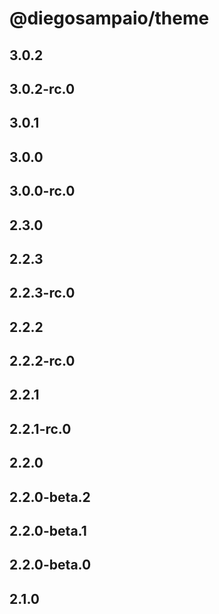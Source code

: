 # @diegosampaio/theme

## 3.0.2

## 3.0.2-rc.0

## 3.0.1

## 3.0.0

## 3.0.0-rc.0

## 2.3.0

## 2.2.3

## 2.2.3-rc.0

## 2.2.2

## 2.2.2-rc.0

## 2.2.1

## 2.2.1-rc.0

## 2.2.0

## 2.2.0-beta.2

## 2.2.0-beta.1

## 2.2.0-beta.0

## 2.1.0

